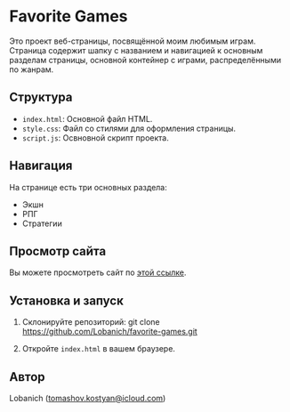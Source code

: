 # Favorite Games

Это проект веб-страницы, посвящённой моим любимым играм. Страница содержит шапку с названием и навигацией к основным разделам страницы, основной контейнер с играми, распределёнными по жанрам.

## Структура

- `index.html`: Основной файл HTML.
- `style.css`: Файл со стилями для оформления страницы.
- `script.js`: Освновной скрипт проекта.
## Навигация

На странице есть три основных раздела:
- Экшн
- РПГ
- Стратегии


## Просмотр сайта

Вы можете просмотреть сайт по [этой ссылке](https://lobanich.github.io/favorite-games/).

## Установка и запуск

1. Склонируйте репозиторий:
    git clone https://github.com/Lobanich/favorite-games.git


2. Откройте `index.html` в вашем браузере.

## Автор

Lobanich (tomashov.kostyan@icloud.com)
